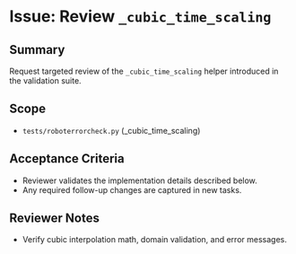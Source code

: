 # Issue: Review `_cubic_time_scaling`

## Summary
Request targeted review of the `_cubic_time_scaling` helper introduced in the validation suite.

## Scope
- `tests/roboterrorcheck.py` (_cubic_time_scaling)

## Acceptance Criteria
- Reviewer validates the implementation details described below.
- Any required follow-up changes are captured in new tasks.

## Reviewer Notes
- Verify cubic interpolation math, domain validation, and error messages.
